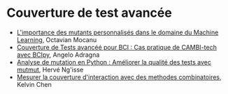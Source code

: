 # Couverture de test avancée

- [L'importance des mutants personnalisés dans le domaine du Machine Learning](https://github.com/umontreal-diro/IFT3913/tree/main/presentations/Semaine6/KelvinChen), Octavian Mocanu
- [Couverture de Tests avancéé pour BCI : Cas pratique de CAMBI-tech avec BCIpy](https://github.com/umontreal-diro/IFT3913/tree/main/presentations/Semaine6/Angelo_Adragna), Angelo Adragna
- [Analyse de mutation en Python : Améliorer la qualité des tests avec mutmut](https://github.com/umontreal-diro/IFT3913/tree/main/presentations/Semaine6/Herve_Ngisse), Hervé Ng'isse
- [Mesurer la couverture d'interaction avec des methodes combinatoires](https://github.com/umontreal-diro/IFT3913/tree/main/presentations/Semaine6/KelvinChen), Kelvin Chen
  
